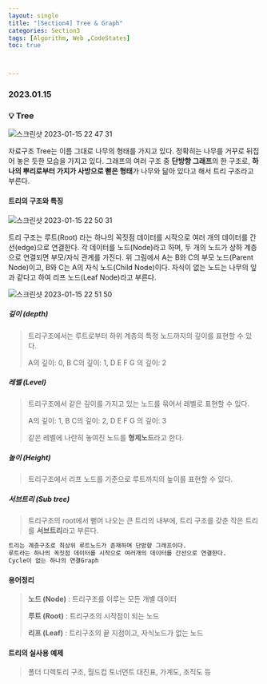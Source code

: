 ```yaml
---
layout: single
title: "[Section4] Tree & Graph"
categories: Section3
tags: [Algorithm, Web ,CodeStates]
toc: true



---
```


### 2023.01.15

### 💡 Tree 

![스크린샷 2023-01-15 22 47 31](https://user-images.githubusercontent.com/104547038/212544568-53536681-f89b-4c08-a1bc-2312f31b9800.png)

자료구조 Tree는 이름 그대로 나무의 형태를 가지고 있다. 정확히는 나무를 거꾸로 뒤집어 놓은 듯한 모습을 가지고 있다. 그래프의 여러 구조 중 **단방향 그래프**의 한 구조로, **하나의 뿌리로부터 가지가 사방으로 뻗은 형태**가 나무와 닮아 있다고 해서 트리 구조라고 부른다.

#### 트리의 구조와 특징

![스크린샷 2023-01-15 22 50 31](https://user-images.githubusercontent.com/104547038/212544693-5fff0b8a-1ce1-49d4-a078-2ac8fda8f1bd.png)

트리 구조는 루트(Root) 라는 하나의 꼭짓점 데이터를 시작으로 여러 개의 데이터를 간선(edge)으로 연결한다. 각 데이터를 노드(Node)라고 하며, 두 개의 노드가 상하 계층으로 연결되면 부모/자식 관계를 가진다. 위 그림에서 A는 B와 C의 부모 노드(Parent Node)이고, B와 C는 A의 자식 노드(Child Node)이다. 자식이 없는 노드는 나무의 잎과 같다고 하여 리프 노드(Leaf Node)라고 부른다.

![스크린샷 2023-01-15 22 51 50](https://user-images.githubusercontent.com/104547038/212544765-9d988a8f-5718-4901-bf6a-3d3b5502298f.png)

##### 깊이 (depth)

> 트리구조에서는 루트로부터 하위 계층의 특정 노드까지의 깊이를 표현할 수 있다. 
>
> A의 깊이: 0,  B C의 깊이: 1, D E F G 의 깊이: 2

##### 레벨 (Level)

> 트리구조에서 같은 깊이를 가지고 있는 노드를 묶어서 레벨로 표현할 수 있다. 
>
> A의 깊이: 1,  B C의 깊이: 2, D E F G 의 깊이: 3
>
> 같은 레벨에 나란히 놓여진 노드를 **형제노드**라고 한다. 

##### 높이 (Height)

> 트리구조에서 리프 노드를 기준으로 루트까지의 높이를 표현할 수 있다. 

##### 서브트리 (Sub tree)

> 트리구조의 root에서 뻗어 나오는 큰 트리의 내부에, 트리 구조를 갖춘 작은 트리를 **서브트리**라고 부른다. 

```md
트리는 계층구조로 최상위 루트노드가 존재하며 단방향 그래프이다. 
루트라는 하나의 꼭짓점 데이터를 시작으로 여러개의 데이터를 간선으로 연결한다. 
Cycle이 없는 하나의 연결Graph
```



#### 용어정리

> **노드 (Node)** : 트리구조를 이루는 모든 개별 데이터 
>
> **루트 (Root)** : 트리구조의 시작점이 되는 노드
>
> **리프 (Leaf)** : 트리구조의 끝 지점이고, 자식노드가 없는 노드  

#### 트리의 실사용 예제 

> 폴더 디렉토리 구조, 월드컵 토너먼트 대진표, 가계도, 조직도 등